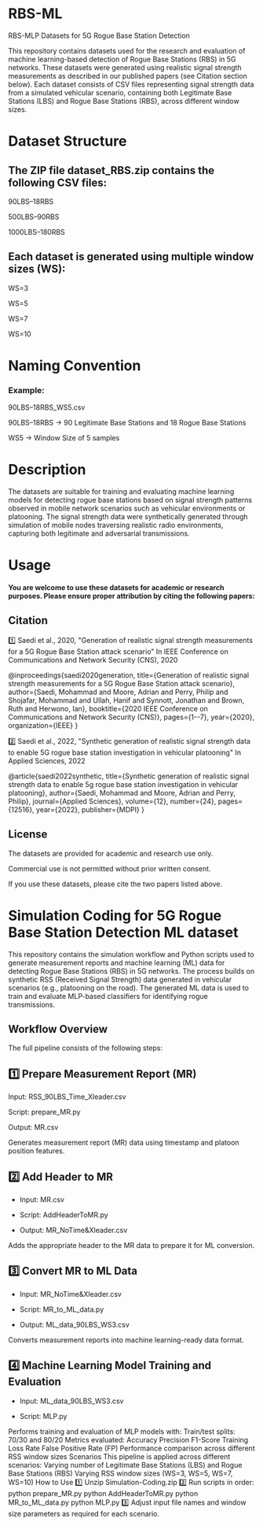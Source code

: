 # RBS-ML

RBS-MLP Datasets for 5G Rogue Base Station Detection

This repository contains datasets used for the research and evaluation of machine learning-based detection of Rogue Base Stations (RBS) in 5G networks. These datasets were generated using realistic signal strength measurements as described in our published papers (see Citation section below).
Each dataset consists of CSV files representing signal strength data from a simulated vehicular scenario, containing both Legitimate Base Stations (LBS) and Rogue Base Stations (RBS), across different window sizes.

# Dataset Structure
## The ZIP file dataset_RBS.zip contains the following CSV files:
90LBS–18RBS

500LBS–90RBS

1000LBS–180RBS
## Each dataset is generated using multiple window sizes (WS):
WS=3

WS=5

WS=7

WS=10
# Naming Convention
### Example:
90LBS–18RBS_WS5.csv

90LBS–18RBS → 90 Legitimate Base Stations and 18 Rogue Base Stations

WS5 → Window Size of 5 samples
# Description
The datasets are suitable for training and evaluating machine learning models for detecting rogue base stations based on signal strength patterns observed in mobile network scenarios such as vehicular environments or platooning.
The signal strength data were synthetically generated through simulation of mobile nodes traversing realistic radio environments, capturing both legitimate and adversarial transmissions.
# Usage
#### You are welcome to use these datasets for academic or research purposes. Please ensure proper attribution by citing the following papers:
## Citation
1️⃣ Saedi et al., 2020, "Generation of realistic signal strength measurements for a 5G Rogue Base Station attack scenario"
In IEEE Conference on Communications and Network Security (CNS), 2020

@inproceedings{saedi2020generation,
  title={Generation of realistic signal strength measurements for a 5G Rogue Base Station attack scenario},
  author={Saedi, Mohammad and Moore, Adrian and Perry, Philip and Shojafar, Mohammad and Ullah, Hanif and Synnott, Jonathan and Brown, Ruth and Herwono, Ian},
  booktitle={2020 IEEE Conference on Communications and Network Security (CNS)},
  pages={1--7},
  year={2020},
  organization={IEEE}
}

2️⃣ Saedi et al., 2022, "Synthetic generation of realistic signal strength data to enable 5G rogue base station investigation in vehicular platooning"
In Applied Sciences, 2022

@article{saedi2022synthetic,
  title={Synthetic generation of realistic signal strength data to enable 5g rogue base station investigation in vehicular platooning},
  author={Saedi, Mohammad and Moore, Adrian and Perry, Philip},
  journal={Applied Sciences},
  volume={12},
  number={24},
  pages={12516},
  year={2022},
  publisher={MDPI}
}
## License
The datasets are provided for academic and research use only.

Commercial use is not permitted without prior written consent.

If you use these datasets, please cite the two papers listed above.


# Simulation Coding for 5G Rogue Base Station Detection ML dataset

This repository contains the simulation workflow and Python scripts used to generate measurement reports and machine learning (ML) data for detecting Rogue Base Stations (RBS) in 5G networks. The process builds on synthetic RSS (Received Signal Strength) data generated in vehicular scenarios (e.g., platooning on the road).
The generated ML data is used to train and evaluate MLP-based classifiers for identifying rogue transmissions.
## Workflow Overview
The full pipeline consists of the following steps:

## 1️⃣ Prepare Measurement Report (MR)
Input: RSS_90LBS_Time_Xleader.csv

Script: prepare_MR.py

Output: MR.csv

Generates measurement report (MR) data using timestamp and platoon position features.
## 2️⃣ Add Header to MR
* Input: MR.csv

* Script: AddHeaderToMR.py

* Output: MR_NoTime&Xleader.csv

Adds the appropriate header to the MR data to prepare it for ML conversion.
## 3️⃣ Convert MR to ML Data
* Input: MR_NoTime&Xleader.csv

* Script: MR_to_ML_data.py

* Output: ML_data_90LBS_WS3.csv

Converts measurement reports into machine learning-ready data format.
## 4️⃣ Machine Learning Model Training and Evaluation
* Input: ML_data_90LBS_WS3.csv

* Script: MLP.py

Performs training and evaluation of MLP models with:
Train/test splits: 70/30 and 80/20
Metrics evaluated:
Accuracy
Precision
F1-Score
Training Loss Rate
False Positive Rate (FP)
Performance comparison across different RSS window sizes
Scenarios
This pipeline is applied across different scenarios:
Varying number of Legitimate Base Stations (LBS) and Rogue Base Stations (RBS)
Varying RSS window sizes (WS=3, WS=5, WS=7, WS=10)
How to Use
1️⃣ Unzip Simulation-Coding.zip
2️⃣ Run scripts in order:
python prepare_MR.py
python AddHeaderToMR.py
python MR_to_ML_data.py
python MLP.py
3️⃣ Adjust input file names and window size parameters as required for each scenario.









